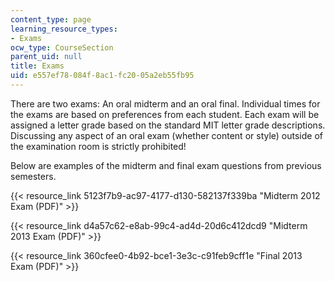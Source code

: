 ```yaml
---
content_type: page
learning_resource_types:
- Exams
ocw_type: CourseSection
parent_uid: null
title: Exams
uid: e557ef78-084f-8ac1-fc20-05a2eb55fb95
---
```


There are two exams: An oral midterm and an oral final. Individual times for the exams are based on preferences from each student. Each exam will be assigned a letter grade based on the standard MIT letter grade descriptions. Discussing any aspect of an oral exam (whether content or style) outside of the examination room is strictly prohibited!

Below are examples of the midterm and final exam questions from previous semesters.

{{< resource_link 5123f7b9-ac97-4177-d130-582137f339ba "Midterm 2012 Exam (PDF)" >}}

{{< resource_link d4a57c62-e8ab-99c4-ad4d-20d6c412dcd9 "Midterm 2013 Exam (PDF)" >}}

{{< resource_link 360cfee0-4b92-bce1-3e3c-c91feb9cff1e "Final 2013 Exam (PDF)" >}}